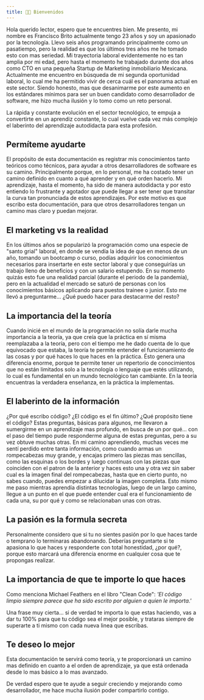 ```yaml
---
title: 👋🏻 Bienvenidos
---
```

Hola querido lector, espero que te encuentres bien. Me presento, mi nombre es Francisco Brito actualmente tengo 23 años y soy un apasionado por la tecnología. Llevo seis años programando principalmente como un pasatiempo, pero la realidad es que los últimos tres años me he tomado esto con mas seriedad. Mi trayectoria laboral evidentemente no es tan amplia por mi edad, pero hasta el momento he trabajado durante dos años como CTO en una pequeña Startup de Marketing inmobiliario Mexicana. Actualmente me encuentro en búsqueda de mi segunda oportunidad laboral, lo cual me ha permitido vivir de cerca cuál es el panorama actual en este sector. Siendo honesto, mas que desanimarme por este aumento en los estándares mínimos para ser un buen candidato como desarrollador de software, me hizo mucha ilusión y lo tomo como un reto personal.

La rápida y constante evolución en el sector tecnológico, te empuja a convertirte en un aprendiz constante, lo cual vuelve cada vez más complejo el laberinto del aprendizaje autodidacta para esta profesión.

## Permíteme ayudarte

El propósito de esta documentación es registrar mis conocimientos tanto teóricos como técnicos, para ayudar a otros desarrolladores de software es su camino. Principalmente porque, en lo personal, me ha costado tener un camino definido en cuanto a qué aprender y en qué orden hacerlo. Mi aprendizaje, hasta el momento, ha sido de manera autodidacta y por esto entiendo lo frustrante y agotador que puede llegar a ser tener que transitar la curva tan pronunciada de estos aprendizajes. Por este motivo es que escribo esta documentación, para que otros desarrolladores tengan un camino mas claro y puedan mejorar.

## El marketing vs la realidad

En los últimos años se popularizó la programación como una especie de "santo grial" laboral, en donde se vendía la idea de que en menos de un año, tomando un bootcamp o curso, podías adquirir los conocimientos necesarios para insertarte en este sector laboral y que conseguirías un trabajo lleno de beneficios y con un salario estupendo. En su momento quizás esto fue una realidad parcial (durante el periodo de la pandemia), pero en la actualidad el mercado se saturó de personas con los conocimientos básicos aplicando para puestos trainee o junior. Esto me llevó a preguntarme... ¿Qué puedo hacer para destacarme del resto?

## La importancia del la teoría

Cuando inicié en el mundo de la programación no solía darle mucha importancia a la teoría, ya que creía que la práctica en sí misma reemplazaba a la teoría, pero con el tiempo me he dado cuenta de lo que equivocado que estaba, la teoría te permite entender el funcionamiento de las cosas y por qué haces lo que haces en la práctica. Ésto genera una diferencia enorme, porque te permite tener un repertorio de conocimientos que no están limitados solo a la tecnología o lenguaje que estés utilizando, lo cual es fundamental en un mundo tecnológico tan cambiante. En la teoría encuentras la verdadera enseñanza, en la práctica la implementas.

## El laberinto de la información

¿Por qué escribo código? ¿El código es el fin último? ¿Qué propósito tiene el código?
Estas preguntas, básicas para algunos, me llevaron a sumergirme en un aprendizaje mas profundo, en busca de un por qué... con el paso del tiempo pude responderme alguna de estas preguntas, pero a su vez obtuve muchas otras.
En mi camino aprendiendo, muchas veces me sentí perdido entre tanta información, como cuando armas un rompecabezas muy grande, y encajas primero las piezas mas sencillas, como las esquinas o los bordes y luego continuas con las piezas que coinciden con el patron de la anterior y haces esto una y otra vez sin saber cual es la imagen final del rompecabezas, hasta que en cierto punto, no sabes cuando, puedes empezar a dilucidar la imagen completa. Esto mismo me paso mientras aprendía distintas tecnologías, luego de un largo camino, llegue a un punto en el que puede entender cual era el funcionamiento de cada una, su por qué y como se relacionaban unas con otras.

## La pasión es la formula secreta

Personalmente considero que si tu no sientes pasión por lo que haces tarde o temprano lo terminaras abandonando. Deberías preguntarte si te apasiona lo que haces y responderte con total honestidad, ¿por qué?, porque esto marcará una diferencia enorme en cualquier cosa que te propongas realizar.

## La importancia de que te importe lo que haces

Como menciona Michael Feathers en el libro "Clean Code": _'El
código limpio siempre parece que ha sido escrito por alguien a quien le importa.'_

Una frase muy cierta... si de verdad te importa lo que estas haciendo, vas a dar tu 100% para que tu código sea el mejor posible, y trataras siempre de superarte a ti mismo con cada nueva linea que escribas.

## Te deseo lo mejor

Esta documentación te servirá como teoría, y te proporcionará un camino mas definido en cuanto a el orden de aprendizaje, ya que está ordenada desde lo mas básico a lo mas avanzado.

De verdad espero que te ayude a seguir creciendo y mejorando como desarrollador, me hace mucha ilusión poder compartirlo contigo.
